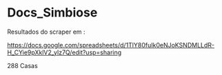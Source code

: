 # Docs_Simbiose

Resultados do scraper em :

https://docs.google.com/spreadsheets/d/1TlY80fuIk0eNJoKSNDMLLdR-H_CYie9pXklV2_ylz7Q/edit?usp=sharing

288 Casas